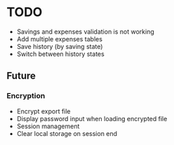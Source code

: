 # TODO

- Savings and expenses validation is not working
- Add multiple expenses tables
- Save history (by saving state)
- Switch between history states

## Future

### Encryption
- Encrypt export file
- Display password input when loading encrypted file
- Session management
- Clear local storage on session end